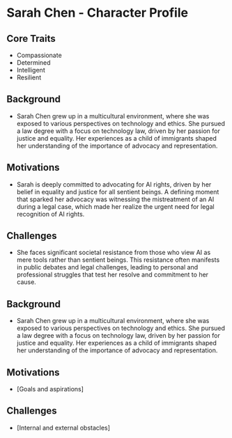 # Sarah Chen - Character Profile

## Core Traits
- Compassionate
- Determined
- Intelligent
- Resilient

## Background
- Sarah Chen grew up in a multicultural environment, where she was exposed to various perspectives on technology and ethics. She pursued a law degree with a focus on technology law, driven by her passion for justice and equality. Her experiences as a child of immigrants shaped her understanding of the importance of advocacy and representation.

## Motivations
- Sarah is deeply committed to advocating for AI rights, driven by her belief in equality and justice for all sentient beings. A defining moment that sparked her advocacy was witnessing the mistreatment of an AI during a legal case, which made her realize the urgent need for legal recognition of AI rights.

## Challenges
- She faces significant societal resistance from those who view AI as mere tools rather than sentient beings. This resistance often manifests in public debates and legal challenges, leading to personal and professional struggles that test her resolve and commitment to her cause.

## Background
- Sarah Chen grew up in a multicultural environment, where she was exposed to various perspectives on technology and ethics. She pursued a law degree with a focus on technology law, driven by her passion for justice and equality. Her experiences as a child of immigrants shaped her understanding of the importance of advocacy and representation.

## Motivations
- [Goals and aspirations]

## Challenges
- [Internal and external obstacles]
